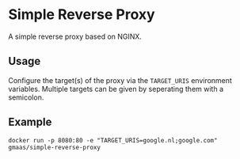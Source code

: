 # Simple Reverse Proxy

A simple reverse proxy based on NGINX.

## Usage

Configure the target(s) of the proxy via the `TARGET_URIS` environment variables.
Multiple targets can be given by seperating them with a semicolon.

## Example

```
docker run -p 8080:80 -e "TARGET_URIS=google.nl;google.com" gmaas/simple-reverse-proxy
```
